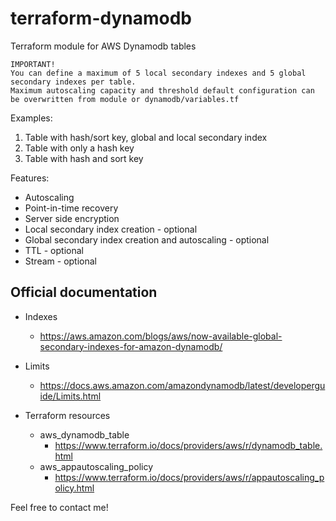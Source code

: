 # terraform-dynamodb
Terraform module for AWS Dynamodb tables

```
IMPORTANT! 
You can define a maximum of 5 local secondary indexes and 5 global secondary indexes per table.
Maximum autoscaling capacity and threshold default configuration can be overwritten from module or dynamodb/variables.tf
```

Examples:

1. Table with hash/sort key, global and local secondary index
2. Table with only a hash key
3. Table with hash and sort key

Features:
* Autoscaling
* Point-in-time recovery
* Server side encryption
* Local secondary index creation - optional
* Global secondary index creation and autoscaling - optional
* TTL - optional
* Stream - optional


## Official documentation

* Indexes
    * https://aws.amazon.com/blogs/aws/now-available-global-secondary-indexes-for-amazon-dynamodb/

* Limits 
    * https://docs.aws.amazon.com/amazondynamodb/latest/developerguide/Limits.html

* Terraform resources
    * aws_dynamodb_table
        * https://www.terraform.io/docs/providers/aws/r/dynamodb_table.html
    * aws_appautoscaling_policy  
        * https://www.terraform.io/docs/providers/aws/r/appautoscaling_policy.html


Feel free to contact me!

